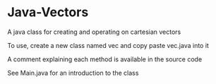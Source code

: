 # Java-Vectors
A java class for creating and operating on cartesian vectors

To use, create a new class named vec and copy paste vec.java into it

A comment explaining each method is available in the source code

See Main.java for an introduction to the class
